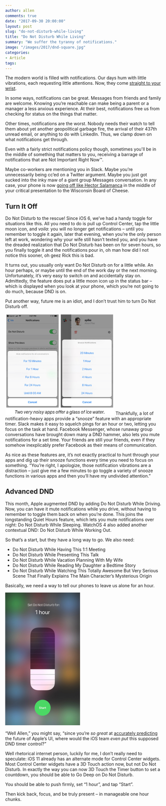 ```yaml
---
author: allen
comments: true
date: "2017-09-30 20:00:00"
layout: post
slug: "do-not-disturb-while-living"
title: "Do Not Disturb While Living"
summary: "We suffer the tyranny of notifications."
image: "/images/2017/dnd-square.jpg"
categories:
- Article
tags:
---
```


The modern world is filled with notifications. Our days hum with little vibrations, each requesting little attentions. Now, they come [straight to your wrist](https://www.apple.com/ca/apple-watch-series-3/).

In some ways, notifications can be great. Messages from friends and family are welcome. Knowing you’re reachable can make being a parent or a manager a less anxious experience. At their best, notifications free us from checking for status on the things that matter.

Other times, notifications are the worst. Nobody needs their watch to tell them about yet another geopolitical garbage fire, the arrival of their 437th unread email, or anything to do with LinkedIn. Thus, we clamp down on what notifications get through.

Even with a fairly strict notifications policy though, sometimes you'll be in the middle of something that matters to you, receiving a barrage of notifications that are Not Important Right Now™.

Maybe co-workers are mentioning you in Slack. Maybe you’re unnecessarily being cc’ed on a Twitter argument. Maybe you just got sucked into the inky maw of a giant group Messages conversation. In any case, your phone is now [going off like Hector Salamanca](https://www.youtube.com/watch?v=7i3U2Em89Jk) in the middle of your critical presentation to the Wisconsin Board of Cheese.

## Turn It Off
Do Not Disturb to the rescue! Since iOS 6, we’ve had a handy toggle for situations like this. All you need to do is pull up Control Center, tap the little moon icon, and *voila*: you will no longer get notifications &ndash; until you remember to toggle it again, later that evening, when you’re the only person left at work, wondering why your wife still hasn’t texted you, and you have the dreaded realization that Do Not Disturb has been on for seven hours, so you finally toggle it and the notifications pour in, oh man how did I not notice this sooner, oh geez Rick this is bad.

It turns out, you usually only want Do Not Disturb on for a little while. An hour perhaps, or maybe until the end of the work day or the next morning. Unfortunately, it’s very easy to switch on and accidentally stay on. Admittedly, the feature does put a little moon icon up in the status bar &ndash; which is displayed when you look at your phone, which you’re not going to do much, because DND is on.

Put another way, future me is an idiot, and I don’t trust him to turn Do Not Disturb off.

<img src='/images/2017/dnd-screens.jpg' style='width: 350px'>
Thankfully, a lot of notification-heavy apps provide a “snooze” feature with an appropriate timer. Slack makes it easy to squelch pings for an hour or two, letting you focus on the task at hand. Facebook Messenger, whose runaway group conversations have brought down many a DND hammer, also lets you mute notifications for a set time. Your friends are still your friends, even if they somehow inexplicably prefer Facebook as their means of communication.

As nice as these features are, it’s not exactly practical to hunt through your apps and dig up their snooze functions every time you need to focus on something. “You’re right, I apologize, those notification vibrations are a distraction &ndash; just give me a few minutes to go toggle a variety of snooze functions in various apps and then you’ll have my undivided attention.”

## Advanced DND

This month, Apple augmented DND by adding Do Not Disturb While Driving. Now, you can have it mute notifications while you drive, without having to remember to toggle them back on when you’re done. This joins the longstanding Quiet Hours feature, which lets you mute notifications over night: Do Not Disturb While Sleeping. WatchOS 4 also added another contextual DND: Do Not Disturb While Working Out.

So that’s a start, but they have a long way to go. We also need:

- Do Not Disturb While Having This 1:1 Meeting
- Do Not Disturb While Presenting This Talk
- Do Not Disturb While Vacation Planning With My Wife
- Do Not Disturb While Reading My Daughter a Bedtime Story
- Do Not Disturb While Watching This Totally Awesome But Very Serious Scene That Finally Explains The Main Character’s Mysterious Origin

Basically, we need a way to tell our phones to leave us alone for an hour.

<img src='/images/2017/dnd-control.jpg' style='max-width: 240px; margin-bottom: 0'>

“Well Allen,” you might say, “since you’re *so great* at [accurately predicting](/2017/developing-for-iphone-pro/) the future of Apple’s UI, where would the iOS team *even put* this supposed DND timer control?”

Well rhetorical internet person, luckily for me, I don’t really need to speculate: iOS 11 already has an alternate mode for Control Center widgets. Most Control Center widgets have a 3D Touch action now, but not Do Not Disturb. In exactly the way you can now 3D Touch the Timer button to set a countdown, you should be able to Go Deep on Do Not Disturb.

You should be able to push firmly, set “1 hour”, and tap “Start”.

Then kick back, focus, and be truly present &ndash; in manageable one hour chunks.
